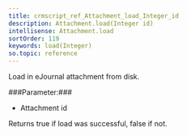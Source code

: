 ```yaml
---
title: crmscript_ref_Attachment_load_Integer_id
description: Attachment.load(Integer id)
intellisense: Attachment.load
sortOrder: 119
keywords: load(Integer)
so.topic: reference
---
```



Load in eJournal attachment from disk.




###Parameter:###


 - Attachment id


Returns true if load was successful, false if not.


